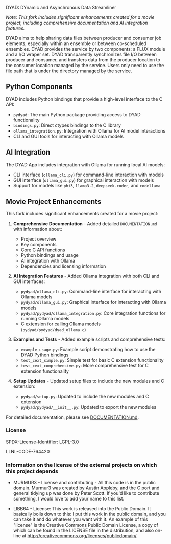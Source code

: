 DYAD: DYnamic and Asynchronous Data Streamliner

*Note: This fork includes significant enhancements created for a movie project, including comprehensive documentation and AI integration features.*

DYAD aims to help sharing data files between producer and consumer job elements,
especially within an ensemble or between co-scheduled ensembles.
DYAD provides the service by two components: a FLUX module and a I/O wraper set.
DYAD transparently synchronizes file I/O between producer and consumer, and
transfers data from the producer location to the consumer location managed by the service.
Users only need to use the file path that is under the directory managed by the service.

## Python Components

DYAD includes Python bindings that provide a high-level interface to the C API:

- `pydyad`: The main Python package providing access to DYAD functionality
- `bindings.py`: Direct ctypes bindings to the C library
- `ollama_integration.py`: Integration with Ollama for AI model interactions
- CLI and GUI tools for interacting with Ollama models

## AI Integration

The DYAD App includes integration with Ollama for running local AI models:

- CLI interface (`ollama_cli.py`) for command-line interaction with models
- GUI interface (`ollama_gui.py`) for graphical interaction with models
- Support for models like `phi3`, `llama3.2`, `deepseek-coder`, and `codellama`

## Movie Project Enhancements

This fork includes significant enhancements created for a movie project:

1. **Comprehensive Documentation** - Added detailed `DOCUMENTATION.md` with information about:
   - Project overview
   - Key components
   - Core C API functions
   - Python bindings and usage
   - AI integration with Ollama
   - Dependencies and licensing information

2. **AI Integration Features** - Added Ollama integration with both CLI and GUI interfaces:
   - `pydyad/ollama_cli.py`: Command-line interface for interacting with Ollama models
   - `pydyad/ollama_gui.py`: Graphical interface for interacting with Ollama models
   - `pydyad/pydyad/ollama_integration.py`: Core integration functions for running Ollama models
   - C extension for calling Ollama models (`pydyad/pydyad/dyad_ollama.c`)

3. **Examples and Tests** - Added example scripts and comprehensive tests:
   - `example_usage.py`: Example script demonstrating how to use the DYAD Python bindings
   - `test_cext_simple.py`: Simple test for basic C extension functionality
   - `test_cext_comprehensive.py`: More comprehensive test for C extension functionality

4. **Setup Updates** - Updated setup files to include the new modules and C extension:
   - `pydyad/setup.py`: Updated to include the new modules and C extension
   - `pydyad/pydyad/__init__.py`: Updated to export the new modules

For detailed documentation, please see [DOCUMENTATION.md](DOCUMENTATION.md).

### License

SPDX-License-Identifier: LGPL-3.0

LLNL-CODE-764420


### Information on the license of the external projects on which this project depends

- MURMUR3 - License and contributing - All this code is in the public domain. Murmur3 was created by Austin Appleby, and the C port and general tidying up was done by Peter Scott. If you'd like to contribute something, I would love to add your name to this list.

- LIBB64 - License: This work is released into the Public Domain. It basically boils down to this: I put this work in the public domain, and you can take it and do whatever you want with it. An example of this "license" is the Creative Commons Public Domain License, a copy of which can be found in the LICENSE file in the distribution, and also on-line at http://creativecommons.org/licenses/publicdomain/